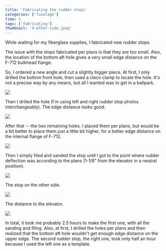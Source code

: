 ```yaml
---
title: 'Fabricating the rudder stops'
categories: ['fuselage']
time: 3
tags: ['fabricating']
thumbnail: '4-other-side.jpeg'
---
```


While waiting for my fiberglass supplies, I fabricated new rudder stops.

<!-- more -->

The issue with the stops fabricated per plans is that they are too small. Also, the location of the bottom aft hole gives a very small edge distance on the F-712 bulkhead flange.

So, I ordered a new angle and cut a slightly bigger piece. At first, I only drilled the bottom front hole, then used a cleco clamp to locate the hole. It's not a precise way by any means, but all I wanted was to get in a ballpark.

![](0-marking-the-hole.jpeg)

Then I drilled the hole (I'm using left and right rudder stop photos interchangeably). The edge distance looks good.

![](1-drilled-hole.jpeg)

After that -- the two remaining holes. I placed them per plans, but would be a bit better to place them just a little bit higher, for a better edge distance on the internal flange of F-712.

![](2-oversized-stop.jpeg)

Then I simply filed and sanded the stop until I got to the point where rudder deflection was according to the plans (1-1/8" from the elevator in a neutral position).

![](3-rudder-stop.jpeg)

The stop on the other side.

![](4-other-side.jpeg)

The distance to the elevator.

![](5-elevator-distance.jpeg)

In total, it took me probably 2.5 hours to make the first one, with all the sanding and filing. Also, at first, I drilled the holes per plans and then realized that the bottom aft hole wouldn't get enough edge distance on the upper edge. The second rudder stop, the right one, took only half an hour because I used the left one as a template.
